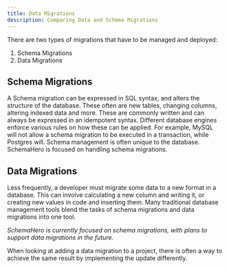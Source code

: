 ```yaml
---
title: Data Migrations
description: Comparing Data and Schema Migrations 
---
```


There are two types of migrations that have to be managed and deployed:

1. Schema Migrations
2. Data Migrations

## Schema Migrations

A Schema migration can be expressed in SQL syntax, and alters the structure of the database. 
These often are new tables, changing columns, altering indexed data and more. 
These are commonly written and can always be expressed in an idempotent syntax. Different database engines enforce various rules on how these can be applied. 
For example, MySQL will not allow a schema migration to be executed in a transaction, while Postgres will. 
Schema management is often unique to the database.
SchemaHero is focused on handling schema migrations.

## Data Migrations

Less frequently, a developer must migrate some data to a new format in a database. 
This can involve calculating a new column and writing it, or creating new values in code and inserting them. 
Many traditional database management tools blend the tasks of schema migrations and data migrations into one tool.

*SchemaHero is currently focused on schema migrations, with plans to support data migrations in the future.*


When looking at adding a data migration to a project, there is often a way to achieve the same result by implementing the update differently.